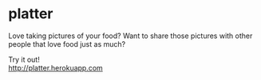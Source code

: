 platter
=======

Love taking pictures of your food? Want to share those pictures with other people that love food just as much?

Try it out!  
http://platter.herokuapp.com
